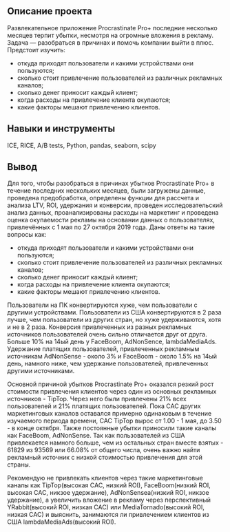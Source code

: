 ## Описание проекта

Развлекательное приложение Procrastinate Pro+ последние несколько месяцев терпит убытки, несмотря на огромные вложения в рекламу. Задача — разобраться в причинах и помочь компании выйти в плюс. 
Предстоит изучить:
* откуда приходят пользователи и какими устройствами они пользуются;
* сколько стоит привлечение пользователей из различных рекламных каналов;
* сколько денег приносит каждый клиент;
* когда расходы на привлечение клиента окупаются;
* какие факторы мешают привлечению клиентов.

## Навыки и инструменты

ICE, RICE, A/B tests, Python, pandas, seaborn, scipy

## Вывод

Для того, чтобы разобраться в причинах убытков Procrastinate Pro+ в течение последних нескольких месяцев, были загружены данные, проведена предобработка, определены функции для рассчета и анализа LTV, ROI, удержания и конверсии, проведен исследовательский анализ данных, проанализированы расходы на маркетинг и проведена оценка окупаемости рекламы на основании данных о пользователях, привлечённых с 1 мая по 27 октября 2019 года. Даны ответы на такие вопросы как: 
* откуда приходят пользователи и какими устройствами они пользуются;
* сколько стоит привлечение пользователей из различных рекламных каналов;
* сколько денег приносит каждый клиент;
* когда расходы на привлечение клиента окупаются;
* какие факторы мешают привлечению клиентов.

Пользователи на ПК конвертируются хуже, чем пользователи с другими устройствами.
Пользователи из США конвертируются в 2 раза лучше, чем пользователи из других стран, но хуже удерживаются, хотя и не в 2 раза.
Конверсия привлеченных из разных рекламных источников пользователей очень сильно отличается друг от друга. Больше 10% на 14ый день у FaceBoom, AdNonSence, lambdaMediaAds.
Удержание платящих пользователей, привлеченных рекламным источникам AdNonSense - около 3% и FaceBoom - около 1.5% на 14ый день, намного ниже, чем удержание пользователей, привлеченных другими источниками.

Основной причиной убытков Procrastinate Pro+ оказался резкий рост стоимости привлечения клиентов через один из основных рекламных источников - TipTop. Через него были привлечены 21% всех пользователей и 21% платящих пользователей. Пока CAC других маркетинговых каналов оставался примерно одинаковым в течение изучаемого периода времени, CAC TipTop вырос от 1.00 - 1 мая, до 3.50 - в конце октября. Также постоянные убытки приносили такие каналы как FaceBoom, AdNonSense. Так как пользователей из США привлекается намного больше, чем из остальных стран вместе взятых - 61829 из 93569 или 66.08% от общего числа, очень важно найти рекламный источник с низкой стоимостью привлечения для этой страны.

Рекомендую не привлекать клиентов через такие маркетинговые каналы как TipTop(высокая CAC, низкий ROI), FaceBoom(низкий ROI, высокая CAC, никзое удержание), AdNonSenseа(низкий ROI, никзое удержание), а увеличить вложение в рекламу через перспективный YRabbit(высокий ROI, низкая CAC) или MediaTornado(высокий ROI, низкая CAC) и выяснить, занимаются ли привлечением клиентов из США lambdaMediaAds(высокий ROI). 